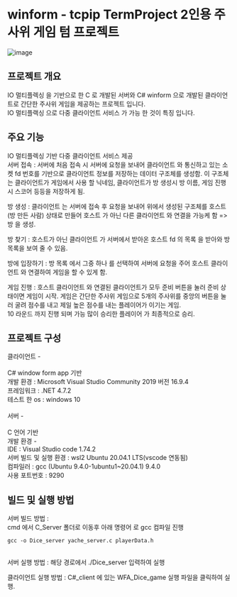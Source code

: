 # winform - tcpip TermProject 2인용 주사위 게임 텀 프로젝트 

![image](https://user-images.githubusercontent.com/53043464/210517364-a3ef0137-ab5b-4721-8cd8-7d4a235d6c5a.png)

## 프로젝트 개요
IO 멀티플렉싱 을 기반으로 한 C 로 개발된 서버와 C# winform 으로 개발된 클라이언트로 간단한 주사위 게임을 제공하는 프로젝트 입니다.<br>
IO 멀티플랙싱 으로 다중 클라이언트 서비스 가 가능 한 것이 특징 입니다.

## 주요 기능
IO 멀티플렉싱 기반 다중 클라이언트 서비스 제공<br>
서버 접속 : 서버에 처음 접속 시 서버에 요청을 보내어 클라이언트 와 통신하고 있는 소켓 fd 번호를 기반으로 클라이언트 정보를 저장하는 데이터 구조체를 생성함. 이 구조체는 클라이언트가 게임에서 사용 할 닉네임, 클라이언트가 방 생성시 방 이름, 게임 진행시 스코어 등등을 저장하게 됨.<br>

방 생성 : 클라이언트 는 서버에 접속 후 요청을 보내어 위에서 생성된 구조체를 호스트(방 만든 사람) 상태로 만들어 호스트 가 아닌 다른 클라이언트 와 연결을 가능케 함 => 방 을 생성.<br>

방 찾기 : 호스트가 아닌 클라이언트 가 서버에서 받아온 호스트 fd 의 목록 을 받아와 방 목록을 보여 줄 수 있음.<br>

방에 입장하기 : 방 목록 에서 그중 하나 를 선택하여 서버에 요청을 주어 호스트 클라이언트 와 연결하여 게임을 할 수 있게 함.<br>

게임 진행 : 호스트 클라이언트 와 연결된 클라이언트가 모두 준비 버튼을 눌러 준비 상태이면 게임이 시작. 게임은 간단한 주사위 게임으로 5개의 주사위를 중앙의 버튼을 눌러 굴려 점수를 내고 제일 높은 점수를 내는 플레이어가 이기는 게임.<br>
10 라운드 까지 진행 되며 가능 많이 승리한 플레이어 가 최종적으로 승리.<br>

## 프로젝트 구성
클라이언트 -<br><br>
C# window form app 기반<br>
개발 환경 : Microsoft Visual Studio Community 2019 버전 16.9.4<br>
프레임워크 : .NET 4.7.2<br>
테스트 한 os : windows 10<br>
<br>
서버 -<br><br>
C 언어 기반<br>
개발 환경 - <br>
IDE : Visual Studio code 1.74.2<br>
서버 빌드 및 실행 환경 : wsl2 Ubuntu 20.04.1 LTS(vscode  연동됨)<br>
컴파일러 : gcc (Ubuntu 9.4.0-1ubuntu1~20.04.1) 9.4.0<br>
사용 포트번호 : 9290

## 빌드 및 실행 방법
서버 빌드 방법 : <br>
cmd 에서 C_Server 폴더로 이동후 아래 명령어 로 gcc 컴파일 진행<br>
```
gcc -o Dice_server yache_server.c playerData.h
```
<br>
서버 실행 방법 : 해당 경로에서 ./Dice_server 입력하여 실행<br>

클라이언트 실행 방법 : C#_client 에 있는 WFA_Dice_game 실행 파일을 클릭하여 실행.<br>





